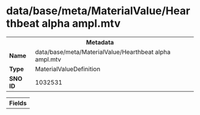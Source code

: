 <h1>data/base/meta/MaterialValue/Hearthbeat alpha ampl.mtv</h1><table><tr><th colspan="100%">Metadata</th></tr><tr><td><b>Name</b></td><td>data/base/meta/MaterialValue/Hearthbeat alpha ampl.mtv</td></tr><tr><td><b>Type</b></td><td>MaterialValueDefinition</td></tr><tr><td><b>SNO ID</b></td><td>1032531</td></tr></table>

<table><tr><th colspan="100%">Fields</th></tr></table>

